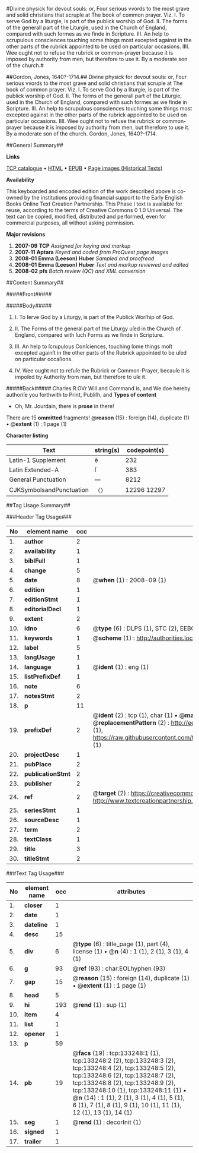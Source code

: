 #Divine physick for devout souls: or, Four serious vvords to the most grave and solid christians that scruple at The book of common prayer. Viz. I. To serve God by a liturgie, is part of the publick worship of God. II. The forms of the generall part of the Liturgie, used in the Church of England, compared with such formes as we finde in Scripture. III. An help to scrupulous consciences touching some things most excepted against in the other parts of the rubrick appointed to be used on particular occasions. IIII. Wee ought not to refuse the rubrick or common-prayer because it is imposed by authority from men, but therefore to use it. By a moderate son of the church.#

##Gordon, Jones, 1640?-1714.##
Divine physick for devout souls: or, Four serious vvords to the most grave and solid christians that scruple at The book of common prayer. Viz. I. To serve God by a liturgie, is part of the publick worship of God. II. The forms of the generall part of the Liturgie, used in the Church of England, compared with such formes as we finde in Scripture. III. An help to scrupulous consciences touching some things most excepted against in the other parts of the rubrick appointed to be used on particular occasions. IIII. Wee ought not to refuse the rubrick or common-prayer because it is imposed by authority from men, but therefore to use it. By a moderate son of the church.
Gordon, Jones, 1640?-1714.

##General Summary##

**Links**

[TCP catalogue](http://www.ota.ox.ac.uk/tcp/)  • 
[HTML](http://tei.it.ox.ac.uk/tcp/Texts-HTML/free/A81/A81572.html)  • 
[EPUB](http://tei.it.ox.ac.uk/tcp/Texts-EPUB/free/A81/A81572.epub) • 
[Page images (Historical Texts)](https://data.historicaltexts.jisc.ac.uk/view?pubId=eebo-99897064e&pageId=eebo-99897064e-133248-1)

**Availability**

This keyboarded and encoded edition of the
	       work described above is co-owned by the institutions
	       providing financial support to the Early English Books
	       Online Text Creation Partnership. This Phase I text is
	       available for reuse, according to the terms of Creative
	       Commons 0 1.0 Universal. The text can be copied,
	       modified, distributed and performed, even for
	       commercial purposes, all without asking permission.

**Major revisions**

1. __2007-09__ __TCP__ *Assigned for keying and markup*
1. __2007-11__ __Aptara__ *Keyed and coded from ProQuest page images*
1. __2008-01__ __Emma (Leeson) Huber__ *Sampled and proofread*
1. __2008-01__ __Emma (Leeson) Huber__ *Text and markup reviewed and edited*
1. __2008-02__ __pfs__ *Batch review (QC) and XML conversion*

##Content Summary##

#####Front#####

#####Body#####

1. I. To ſerve God by a Liturgy, is part of the Publick
Worſhip of God.

1. II. The Forms of the general part of the Liturgy uſed in the
Church of England, compared with ſuch Forms as
we finde in Scripture.

1. III. An help to ſcrupulous Conſciences, touching ſome
things moſt excepted againſt in the other parts
of the Rubrick appointed to be uſed on
particular occaſions.

1. IV. Wee ought not to refuſe the Rubrick or Common-Prayer,
becauſe it is impoſed by Authority from man,
but therefore to uſe it.

#####Back#####
Charles R.OVr Will and Command is, and
We doe hereby authoriſe you
forthwith to Print, Publiſh, and 
**Types of content**

  * Oh, Mr. Jourdain, there is **prose** in there!

There are 15 **ommitted** fragments! 
 @__reason__ (15) : foreign (14), duplicate (1)  •  @__extent__ (1) : 1 page (1)

**Character listing**


|Text|string(s)|codepoint(s)|
|---|---|---|
|Latin-1 Supplement|è|232|
|Latin Extended-A|ſ|383|
|General Punctuation|—|8212|
|CJKSymbolsandPunctuation|〈〉|12296 12297|

##Tag Usage Summary##

###Header Tag Usage###

|No|element name|occ|attributes|
|---|---|---|---|
|1.|__author__|2||
|2.|__availability__|1||
|3.|__biblFull__|1||
|4.|__change__|5||
|5.|__date__|8| @__when__ (1) : 2008-09 (1)|
|6.|__edition__|1||
|7.|__editionStmt__|1||
|8.|__editorialDecl__|1||
|9.|__extent__|2||
|10.|__idno__|6| @__type__ (6) : DLPS (1), STC (2), EEBO-CITATION (1), PROQUEST (1), VID (1)|
|11.|__keywords__|1| @__scheme__ (1) : http://authorities.loc.gov/ (1)|
|12.|__label__|5||
|13.|__langUsage__|1||
|14.|__language__|1| @__ident__ (1) : eng (1)|
|15.|__listPrefixDef__|1||
|16.|__note__|6||
|17.|__notesStmt__|2||
|18.|__p__|11||
|19.|__prefixDef__|2| @__ident__ (2) : tcp (1), char (1)  •  @__matchPattern__ (2) : ([0-9\-]+):([0-9IVX]+) (1), (.+) (1)  •  @__replacementPattern__ (2) : http://eebo.chadwyck.com/downloadtiff?vid=$1&page=$2 (1), https://raw.githubusercontent.com/textcreationpartnership/Texts/master/tcpchars.xml#$1 (1)|
|20.|__projectDesc__|1||
|21.|__pubPlace__|2||
|22.|__publicationStmt__|2||
|23.|__publisher__|2||
|24.|__ref__|2| @__target__ (2) : https://creativecommons.org/publicdomain/zero/1.0/ (1), http://www.textcreationpartnership.org/docs/. (1)|
|25.|__seriesStmt__|1||
|26.|__sourceDesc__|1||
|27.|__term__|2||
|28.|__textClass__|1||
|29.|__title__|3||
|30.|__titleStmt__|2||


###Text Tag Usage###

|No|element name|occ|attributes|
|---|---|---|---|
|1.|__closer__|1||
|2.|__date__|1||
|3.|__dateline__|1||
|4.|__desc__|15||
|5.|__div__|6| @__type__ (6) : title_page (1), part (4), license (1)  •  @__n__ (4) : 1 (1), 2 (1), 3 (1), 4 (1)|
|6.|__g__|93| @__ref__ (93) : char:EOLhyphen (93)|
|7.|__gap__|15| @__reason__ (15) : foreign (14), duplicate (1)  •  @__extent__ (1) : 1 page (1)|
|8.|__head__|5||
|9.|__hi__|193| @__rend__ (1) : sup (1)|
|10.|__item__|4||
|11.|__list__|1||
|12.|__opener__|1||
|13.|__p__|59||
|14.|__pb__|19| @__facs__ (19) : tcp:133248:1 (1), tcp:133248:2 (2), tcp:133248:3 (2), tcp:133248:4 (2), tcp:133248:5 (2), tcp:133248:6 (2), tcp:133248:7 (2), tcp:133248:8 (2), tcp:133248:9 (2), tcp:133248:10 (1), tcp:133248:11 (1)  •  @__n__ (14) : 1 (1), 2 (1), 3 (1), 4 (1), 5 (1), 6 (1), 7 (1), 8 (1), 9 (1), 10 (1), 11 (1), 12 (1), 13 (1), 14 (1)|
|15.|__seg__|1| @__rend__ (1) : decorInit (1)|
|16.|__signed__|1||
|17.|__trailer__|1||
